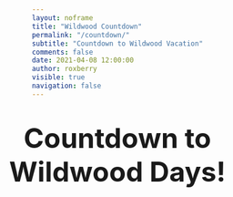 ```yaml
---
layout: noframe
title: "Wildwood Countdown"
permalink: "/countdown/"
subtitle: "Countdown to Wildwood Vacation"
comments: false
date: 2021-04-08 12:00:00
author: roxberry
visible: true
navigation: false
---
```


<style>
    html {
        height: 75%;
        /* height: 100%; */
    }

    body {
        min-height: 100%;
        display: flex;
        flex-direction: column;
        justify-content: center;
        align-items: center;
        background: #EEE;
    }
    body { 
        background: url(/img/backgrounds/wildwood/photo2.jpg) no-repeat center center fixed;
        min-height: 100%;
        -webkit-background-size: cover;
        -moz-background-size: cover;
        -o-background-size: cover;
        background-size: cover;
    }

    .flip-clock-title {
        font-size: 5vw;
        margin: 25px;
        text-align: center;
    }

    .flip-clock {
        text-align: center;
        perspective: 400px;
        margin: 20px auto;
        background-color: rgba(0,0,0,.3);
        width: 100%;
        padding: 25px;
    }

    .flip-clock *,
    .flip-clock *:before,
    .flip-clock *:after {
        box-sizing: border-box;
    }

    .flip-clock__piece {
        display: inline-block;
        margin: 0 5px;
    }

    .flip-clock__slot {
        font-size: 2vw;
    }

    .flip_card {
        display: block;
        position: relative;
        padding-bottom: 0.72em;
        font-size: 9vw;
        line-height: 0.95;
    }

    .card__top,
    .card__bottom,
    .card__back::before,
    .card__back::after {
        display: block;
        height: 0.72em;
        color: #ccc;
        /* background: #222; */
        background-color: rgba(0,0,0, .2);
        padding: 0.25em 0.25em;
        border-radius: 0.15em 0.15em 0 0;
        backface-visiblity: hidden;
        transform-style: preserve-3d;
        width: 1.8em;
        transform: translateZ(0);
    }

    .card__bottom {
        color: #FFF;
        position: absolute;
        top: 50%;
        left: 0;
        border-top: solid 1px #000;
        /* background-color: #393939; */
        background-color: rgb(57,57,57);
        border-radius: 0 0 0.15em 0.15em;
        pointer-events: none;
        overflow: hidden;
    }

    .card__bottom::after {
        display: block;
        margin-top: -0.72em;
    }

    .card__back::before,
    .card__bottom::after {
        content: attr(data-value);
    }

    .card__back {
        position: absolute;
        top: 0;
        height: 100%;
        left: 0%;
        pointer-events: none;
    }

    .card__back::before {
        position: relative;
        z-index: -1;
        overflow: hidden;
    }

    .flip .card__back::before {
        -webkit-animation: flipTop 0.3s cubic-bezier(0.37, 0.01, 0.94, 0.35);
        animation: flipTop 0.3s cubic-bezier(0.37, 0.01, 0.94, 0.35);
        -webkit-animation-fill-mode: both;
        animation-fill-mode: both;
        transform-origin: center bottom;
    }

    .flip .card__back .card__bottom {
        transform-origin: center top;
        -webkit-animation-fill-mode: both;
        animation-fill-mode: both;
        -webkit-animation: flipBottom 0.6s cubic-bezier(0.15, 0.45, 0.28, 1);
        animation: flipBottom 0.6s cubic-bezier(0.15, 0.45, 0.28, 1);
    }

    @-webkit-keyframes flipTop {
        0% {
            transform: rotateX(0deg);
            z-index: 2;
        }

        0%,
        99% {
            opacity: 0.99;
        }

        100% {
            transform: rotateX(-90deg);
            opacity: 0;
        }
    }

    @keyframes flipTop {
        0% {
            transform: rotateX(0deg);
            z-index: 2;
        }

        0%,
        99% {
            opacity: 0.99;
        }

        100% {
            transform: rotateX(-90deg);
            opacity: 0;
        }
    }

    @-webkit-keyframes flipBottom {

        0%,
        50% {
            z-index: -1;
            transform: rotateX(90deg);
            opacity: 0;
        }

        51% {
            opacity: 0.99;
        }

        100% {
            opacity: 0.99;
            transform: rotateX(0deg);
            z-index: 5;
        }
    }

    @keyframes flipBottom {

        0%,
        50% {
            z-index: -1;
            transform: rotateX(90deg);
            opacity: 0;
        }

        51% {
            opacity: 0.99;
        }

        100% {
            opacity: 0.99;
            transform: rotateX(0deg);
            z-index: 5;
        }
    }
</style>

<h1 class="flip-clock-title">Countdown to Wildwood Days!</h1>

<script id="rendered-js">
    console.clear();


    function CountdownTracker(label, value) {

        var el = document.createElement('span');

        el.className = 'flip-clock__piece';
        el.innerHTML = '<b class="flip-clock__card flip_card"><b class="card__top"></b><b class="card__bottom"></b><b class="card__back"><b class="card__bottom"></b></b></b>' +
            '<span class="flip-clock__slot">' + label + '</span>';

        this.el = el;

        var top = el.querySelector('.card__top'),
            bottom = el.querySelector('.card__bottom'),
            back = el.querySelector('.card__back'),
            backBottom = el.querySelector('.card__back .card__bottom');

        this.update = function (val) {
            val = ('0' + val).slice(-2);
            if (val !== this.currentValue) {

                if (this.currentValue >= 0) {
                    back.setAttribute('data-value', this.currentValue);
                    bottom.setAttribute('data-value', this.currentValue);
                }
                this.currentValue = val;
                top.innerText = this.currentValue;
                backBottom.setAttribute('data-value', this.currentValue);

                this.el.classList.remove('flip');
                void this.el.offsetWidth;
                this.el.classList.add('flip');
            }
        }

        this.update(value);
    }

    // Calculation adapted from https://www.sitepoint.com/build-javascript-countdown-timer-no-dependencies/

    function getTimeRemaining(endtime) {
        var t = Date.parse(endtime) - Date.parse(new Date());
        return {
            'Total': t,
            'Days': Math.floor(t / (1000 * 60 * 60 * 24)),
            'Hours': Math.floor((t / (1000 * 60 * 60)) % 24),
            'Minutes': Math.floor((t / 1000 / 60) % 60),
            'Seconds': Math.floor((t / 1000) % 60)
        };
    }

    function getTime() {
        var t = new Date();
        return {
            'Total': t,
            'Hours': t.getHours() % 12,
            'Minutes': t.getMinutes(),
            'Seconds': t.getSeconds()
        };
    }

    function Clock(countdown, callback) {

        countdown = countdown ? new Date(Date.parse(countdown)) : false;
        callback = callback || function () { };

        var updateFn = countdown ? getTimeRemaining : getTime;

        this.el = document.createElement('div');
        this.el.className = 'flip-clock';

        var trackers = {},
            t = updateFn(countdown),
            key, timeinterval;

        for (key in t) {
            if (key === 'Total') { continue; }
            trackers[key] = new CountdownTracker(key, t[key]);
            this.el.appendChild(trackers[key].el);
        }

        var i = 0;
        function updateClock() {
            timeinterval = requestAnimationFrame(updateClock);

            // throttle so it's not constantly updating the time.
            if (i++ % 10) { return; }

            var t = updateFn(countdown);
            if (t.Total < 0) {
                cancelAnimationFrame(timeinterval);
                for (key in trackers) {
                    trackers[key].update(0);
                }
                callback();
                return;
            }

            for (key in trackers) {
                trackers[key].update(t[key]);
            }
        }

        setTimeout(updateClock, 500);
    }

    var deadline = new Date("June 26, 2021 00:00:00");
    var c = new Clock(deadline, function () { alert('countdown complete') });
    document.body.appendChild(c.el);

    // var clock = new Clock();
    // document.body.appendChild(clock.el);
</script>